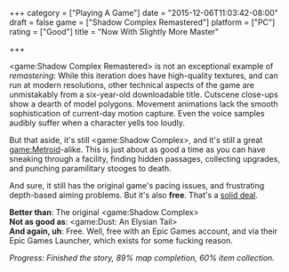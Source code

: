 +++
category = ["Playing A Game"]
date = "2015-12-06T11:03:42-08:00"
draft = false
game = ["Shadow Complex Remastered"]
platform = ["PC"]
rating = ["Good"]
title = "Now With Slightly More Master"

+++

<game:Shadow Complex Remastered> is not an exceptional example of <i>remastering</i>: While this iteration does have high-quality textures, and can run at modern resolutions, other technical aspects of the game are unmistakably from a six-year-old downloadable title.  Cutscene close-ups show a dearth of model polygons.  Movement animations lack the smooth sophistication of current-day motion capture.  Even the voice samples audibly suffer when a character yells too loudly.

But that aside, it's still <game:Shadow Complex>, and it's still a great <game:Metroid>-alike.  This is just about as good a time as you can have sneaking through a facility, finding hidden passages, collecting upgrades, and punching paramilitary stooges to death.

And sure, it still has the original game's pacing issues, and frustrating depth-based aiming problems.  But it's also <b>free</b>.  That's a <a href="https://www.epicgames.com/shadowcomplex/">solid deal</a>.

<b>Better than</b>: The original <game:Shadow Complex>  
<b>Not as good as</b>: <game:Dust: An Elysian Tail>  
<b>And again, uh</b>: Free.  Well, free with an Epic Games account, and via their Epic Games Launcher, which exists for some fucking reason.

<i>Progress: Finished the story, 89\% map completion, 60\% item collection.</i>
